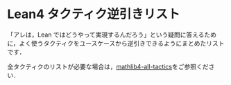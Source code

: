 # Lean4 タクティク逆引きリスト

「アレは，Lean ではどうやって実現するんだろう」という疑問に答えるために，よく使うタクティクをユースケースから逆引きできるようにまとめたリストです．

全タクティクのリストが必要な場合は，[mathlib4-all-tactics](https://github.com/haruhisa-enomoto/mathlib4-all-tactics/blob/main/all-tactics.md)をご参照ください．